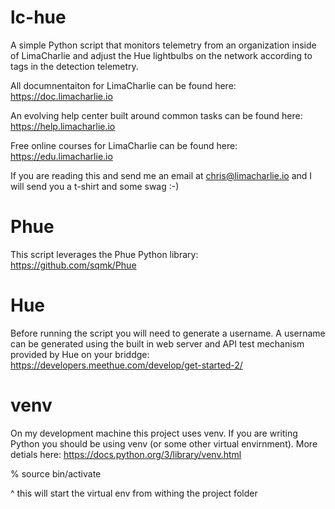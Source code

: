 # lc-hue
A simple Python script that monitors telemetry from an organization inside of LimaCharlie and adjust the Hue lightbulbs on the network according to tags in the detection telemetry.

All documnentaiton for LimaCharlie can be found here: https://doc.limacharlie.io

An evolving help center built around common tasks can be found here: https://help.limacharlie.io

Free online courses for LimaCharlie can be found here: https://edu.limacharlie.io

If you are reading this and send me an email at chris@limacharlie.io and I will send you a t-shirt and some swag :-)

# Phue
This script leverages the Phue Python library: https://github.com/sqmk/Phue

# Hue
Before running the script you will need to generate a username. A username can be generated using the built in web server and API test mechanism provided by Hue on your briddge: https://developers.meethue.com/develop/get-started-2/

# venv
On my development machine this project uses venv. If you are writing Python you should be using venv (or some other virtual envirnment). More detials here: https://docs.python.org/3/library/venv.html

% source bin/activate

^ this will start the virtual env from withing the project folder
